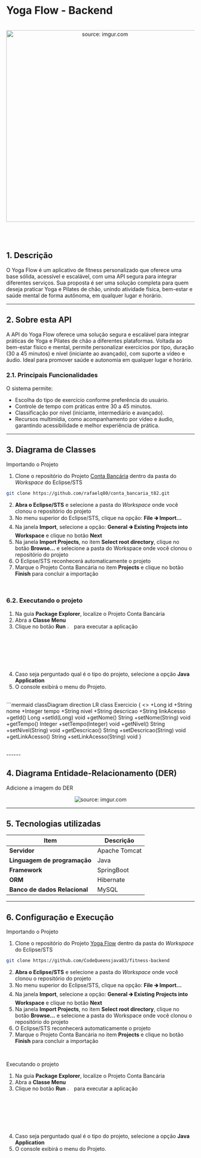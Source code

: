 # Yoga Flow - Backend

<br />

<div align="center">
   <img width="512" height="512" src="https://i.imgur.com/Yygmnn8.jpeg" title="source: imgur.com" /> 
</div>


<br /><br />

## 1. Descrição

O Yoga Flow é um aplicativo de fitness personalizado que oferece uma base sólida, acessível e escalável, com uma API segura para integrar diferentes serviços. Sua proposta é ser uma solução completa para quem deseja praticar Yoga e Pilates de chão, unindo atividade física, bem-estar e saúde mental de forma autônoma, em qualquer lugar e horário.

------

## 2. Sobre esta API

A API do Yoga Flow oferece uma solução segura e escalável para integrar práticas de Yoga e Pilates de chão a diferentes plataformas. Voltada ao bem-estar físico e mental, permite personalizar exercícios por tipo, duração (30 a 45 minutos) e nível (iniciante ao avançado), com suporte a vídeo e áudio. Ideal para promover saúde e autonomia em qualquer lugar e horário.

### 2.1. Principais Funcionalidades

O sistema permite:

- Escolha do tipo de exercício conforme preferência do usuário.
- Controle de tempo com práticas entre 30 a 45 minutos.
- Classificação por nível (iniciante, intermediário e avançado).
- Recursos multimídia, como acompanhamento por vídeo e áudio, garantindo acessibilidade e melhor experiência de prática.

------

## 3. Diagrama de Classes

Importando o Projeto

1. Clone o repositório do Projeto [Conta Bancária](https://github.com/rafaelq80/conta_bancaria_t82) dentro da pasta do *Workspace* do Eclipse/STS

```bash
git clone https://github.com/rafaelq80/conta_bancaria_t82.git
```

2. **Abra o Eclipse/STS** e selecione a pasta do *Workspace* onde você clonou o repositório do projeto
3. No menu superior do Eclipse/STS, clique na opção: **File 🡲 Import...**
4. Na janela **Import**, selecione a opção: **General 🡲 Existing Projects into Workspace** e clique no botão **Next**
5. Na janela **Import Projects**, no item **Select root directory**, clique no botão **Browse...** e selecione a pasta do Workspace onde você clonou o repositório do projeto
6. O Eclipse/STS reconhecerá automaticamente o projeto
7. Marque o Projeto Conta Bancária no item **Projects** e clique no botão **Finish** para concluir a importação

<br />

### 6.2. Executando o projeto

1. Na guia **Package Explorer**, localize o Projeto Conta Bancária
2. Abra a **Classe Menu**
3. Clique no botão **Run** <img src="https://i.imgur.com/MtBQjUp.png" title="source: imgur.com" width="3%"/> para executar a aplicação
4. Caso seja perguntado qual é o tipo do projeto, selecione a opção **Java Application**
5. O console exibirá o menu do Projeto.

<br />```mermaid
classDiagram
    direction LR
    class Exercicio {
        <<Entity>>
        +Long id
        +String nome
        +Integer tempo
        +String nivel
        +String descricao
        +String linkAcesso
        +getId() Long
        +setId(Long) void
        +getNome() String
        +setNome(String) void
        +getTempo() Integer
        +setTempo(Integer) void
        +getNivel() String
        +setNivel(String) void
        +getDescricao() String
        +setDescricao(String) void
        +getLinkAcesso() String
        +setLinkAcesso(String) void
    }

<br />
------

## 4. Diagrama Entidade-Relacionamento (DER)

Adicione a imagem do DER

<div align="center">
    <img src="https://i.imgur.com/qpippji.png" title="source: imgur.com" />
</div>

------

## 5. Tecnologias utilizadas

| Item                          | Descrição     |
| ----------------------------- | ------------  |
| **Servidor**                  | Apache Tomcat |
| **Linguagem de programação**  | Java          |
| **Framework**                 | SpringBoot    |
| **ORM**                       | Hibernate     |
| **Banco de dados Relacional** | MySQL         |

------

## 6. Configuração e Execução

Importando o Projeto

1. Clone o repositório do Projeto [Yoga Flow](https://github.com/CodeQueensjava83/fitness-backend) dentro da pasta do *Workspace* do Eclipse/STS

```bash
git clone https://github.com/CodeQueensjava83/fitness-backend
```

2. **Abra o Eclipse/STS** e selecione a pasta do *Workspace* onde você clonou o repositório do projeto
3. No menu superior do Eclipse/STS, clique na opção: **File 🡲 Import...**
4. Na janela **Import**, selecione a opção: **General 🡲 Existing Projects into Workspace** e clique no botão **Next**
5. Na janela **Import Projects**, no item **Select root directory**, clique no botão **Browse...** e selecione a pasta do Workspace onde você clonou o repositório do projeto
6. O Eclipse/STS reconhecerá automaticamente o projeto
7. Marque o Projeto Conta Bancária no item **Projects** e clique no botão **Finish** para concluir a importação

<br />

Executando o projeto

1. Na guia **Package Explorer**, localize o Projeto Conta Bancária
2. Abra a **Classe Menu**
3. Clique no botão **Run** <img src="https://i.imgur.com/MtBQjUp.png" title="source: imgur.com" width="3%"/> para executar a aplicação
4. Caso seja perguntado qual é o tipo do projeto, selecione a opção **Java Application**
5. O console exibirá o menu do Projeto.

<br />
